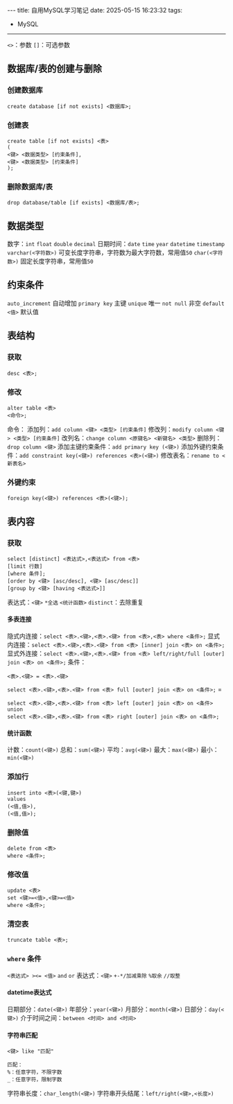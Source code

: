﻿﻿---
title: 自用MySQL学习笔记
date: 2025-05-15 16:23:32
tags:
 - MySQL
---

`<>`：参数
`[]`：可选参数

## 数据库/表的创建与删除
### 创建数据库
```
create database [if not exists] <数据库>;
```
### 创建表
```
create table [if not exists] <表>
(
<键> <数据类型> [约束条件],
<键> <数据类型> [约束条件]
);
```
### 删除数据库/表
```
drop database/table [if exists] <数据库/表>;
```

## 数据类型
数字：`int` `float` `double` `decimal`
日期时间：`date` `time` `year` `datetime` `timestamp`
`varchar(<字符数>)` 可变长度字符串，字符数为最大字符数，常用值`50`
`char(<字符数>)` 固定长度字符串，常用值`50`

## 约束条件
`auto_increment` 自动增加
`primary key` 主键
`unique` 唯一
`not null` 非空
`default <值>` 默认值

## 表结构

### 获取
```
desc <表>;
```

### 修改
```
alter table <表>
<命令>;
```
命令：
添加列：`add column <键> <类型> [约束条件]`
修改列：`modify column <键> <类型> [约束条件]`
改列名：`change column <原键名> <新键名> <类型>`
删除列：`drop column <键>`
添加主键约束条件：`add primary key (<键>)`
添加外键约束条件：`add constraint key(<键>) references <表>(<键>)`
修改表名：`rename to <新表名>`

### 外键约束
```
foreign key(<键>) references <表>(<键>);
```

## 表内容
### 获取
```
select [distinct] <表达式>,<表达式> from <表>
[limit 行数]
[where 条件];
[order by <键> [asc/desc], <键> [asc/desc]]
[group by <键> [having <表达式>]]
```
表达式：`<键>` `*全选` `<统计函数>`
`distinct`：去除重复

#### 多表连接
隐式内连接：`select <表>.<键>,<表>.<键> from <表>,<表> where <条件>;`
显式内连接：`select <表>.<键>,<表>.<键> from <表> [inner] join <表> on <条件>;`
显式外连接：`select <表>.<键>,<表>.<键> from <表> left/right/full [outer] join <表> on <条件>;`
条件：
```
<表>.<键> = <表>.<键>
```

`select <表>.<键>,<表>.<键> from <表> full [outer] join <表> on <条件>;` = 
```
select <表>.<键>,<表>.<键> from <表> left [outer] join <表> on <条件>
union
select <表>.<键>,<表>.<键> from <表> right [outer] join <表> on <条件>;
```

#### 统计函数
计数：`count(<键>)`
总和：`sum(<键>)`
平均：`avg(<键>)`
最大：`max(<键>)`
最小：`min(<键>)`

### 添加行
```
insert into <表>(<键,键>)
values
(<值,值>),
(<值,值>);
```

### 删除值
```
delete from <表>
where <条件>;
```
### 修改值
```
update <表>
set <键>=<值>,<键>=<值>
where <条件>;
```
### 清空表
```
truncate table <表>;
```

### `where` 条件
`<表达式> ><= <值>`
`and` `or`
表达式：`<键>` `+-*/加减乘除` `%取余` `//取整`
#### datetime表达式
日期部分：`date(<键>)`
年部分：`year(<键>)`
月部分：`month(<键>)`
日部分：`day(<键>)`
介于时间之间：`between <时间> and <时间>`

#### 字符串匹配
`<键> like "匹配"`
```
匹配：
%：任意字符，不限字数
_：任意字符，限制字数
```
字符串长度：`char_length(<键>)`
字符串开头结尾：`left/right(<键>,<长度>)`